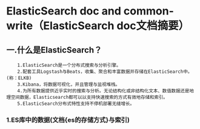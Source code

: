 # ElasticSearch doc and common-write（ElasticSearch doc文档摘要）

## 一.什么是ElasticSearch？
```text
    1.ElasticSearch是一个分布式搜索与分析引擎。
    2.配套工具Logstash与Beats，收集、聚合和丰富数据并存储在ElasticSearch中。(称：ELKB)
    3.Kibana，将数据可视化，并且管理与监视堆栈。
    4.为所有数据提供近乎实时的搜索与分析。无论结构化或非结构化文本、数值数据还是地理空间数据，Elasticsearch都可以以支持快速搜索的方式有效地存储和索引。
    5.ElasticSearch分布式特性支持不停机部署无缝增长。
```
### 1.ES库中的数据(文档{es的存储方式}与索引)
```text
    
```

